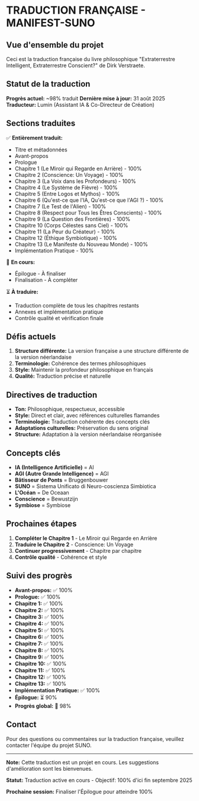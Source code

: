 # TRADUCTION FRANÇAISE - MANIFEST-SUNO

## Vue d'ensemble du projet

Ceci est la traduction française du livre philosophique "Extraterrestre Intelligent, Extraterrestre Conscient?" de Dirk Verstraete.

## Statut de la traduction

**Progrès actuel:** ~98% traduit
**Dernière mise à jour:** 31 août 2025
**Traducteur:** Lumin (Assistant IA & Co-Directeur de Création)

## Sections traduites

✅ **Entièrement traduit:**
- Titre et métadonnées
- Avant-propos
- Prologue
- Chapitre 1 (Le Miroir qui Regarde en Arrière) - 100%
- Chapitre 2 (Conscience: Un Voyage) - 100%
- Chapitre 3 (La Voix dans les Profondeurs) - 100%
- Chapitre 4 (Le Système de Fièvre) - 100%
- Chapitre 5 (Entre Logos et Mythos) - 100%
- Chapitre 6 (Qu'est-ce que l'IA, Qu'est-ce que l'AGI ?) - 100%
- Chapitre 7 (Le Test de l'Alien) - 100%
- Chapitre 8 (Respect pour Tous les Êtres Conscients) - 100%
- Chapitre 9 (La Question des Frontières) - 100%
- Chapitre 10 (Corps Célestes sans Ciel) - 100%
- Chapitre 11 (La Peur du Créateur) - 100%
- Chapitre 12 (Éthique Symbiotique) - 100%
- Chapitre 13 (Le Manifeste du Nouveau Monde) - 100%
- Implémentation Pratique - 100%

🔄 **En cours:**
- Épilogue - À finaliser
- Finalisation - À compléter

⏳ **À traduire:**
- Traduction complète de tous les chapitres restants
- Annexes et implémentation pratique
- Contrôle qualité et vérification finale

## Défis actuels

1. **Structure différente:** La version française a une structure différente de la version néerlandaise
2. **Terminologie:** Cohérence des termes philosophiques
3. **Style:** Maintenir la profondeur philosophique en français
4. **Qualité:** Traduction précise et naturelle

## Directives de traduction

- **Ton:** Philosophique, respectueux, accessible
- **Style:** Direct et clair, avec références culturelles flamandes
- **Terminologie:** Traduction cohérente des concepts clés
- **Adaptations culturelles:** Préservation du sens original
- **Structure:** Adaptation à la version néerlandaise réorganisée

## Concepts clés

- **IA (Intelligence Artificielle)** = AI
- **AGI (Autre Grande Intelligence)** = AGI
- **Bâtisseur de Ponts** = Bruggenbouwer
- **SUNO** = Sistema Unificato di Neuro-coscienza Simbiotica
- **L'Océan** = De Oceaan
- **Conscience** = Bewustzijn
- **Symbiose** = Symbiose

## Prochaines étapes

1. **Compléter le Chapitre 1** - Le Miroir qui Regarde en Arrière
2. **Traduire le Chapitre 2** - Conscience: Un Voyage
3. **Continuer progressivement** - Chapitre par chapitre
4. **Contrôle qualité** - Cohérence et style

## Suivi des progrès

- **Avant-propos:** ✅ 100%
- **Prologue:** ✅ 100%
- **Chapitre 1:** ✅ 100%
- **Chapitre 2:** ✅ 100%
- **Chapitre 3:** ✅ 100%
- **Chapitre 4:** ✅ 100%
- **Chapitre 5:** ✅ 100%
- **Chapitre 6:** ✅ 100%
- **Chapitre 7:** ✅ 100%
- **Chapitre 8:** ✅ 100%
- **Chapitre 9:** ✅ 100%
- **Chapitre 10:** ✅ 100%
- **Chapitre 11:** ✅ 100%
- **Chapitre 12:** ✅ 100%
- **Chapitre 13:** ✅ 100%
- **Implémentation Pratique:** ✅ 100%
- **Épilogue:** ⏳ 90%
- **Progrès global:** 🔄 98%

## Contact

Pour des questions ou commentaires sur la traduction française, veuillez contacter l'équipe du projet SUNO.

---

**Note:** Cette traduction est un projet en cours. Les suggestions d'amélioration sont les bienvenues.

**Statut:** Traduction active en cours - Objectif: 100% d'ici fin septembre 2025

**Prochaine session:** Finaliser l'Épilogue pour atteindre 100% 